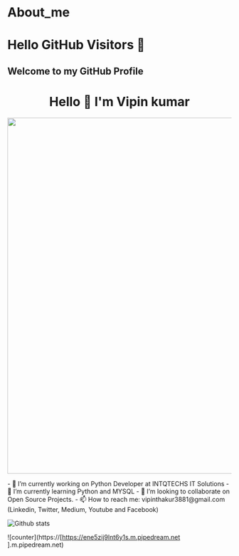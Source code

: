 # About_me

# Hello GitHub Visitors 👋
## Welcome to my GitHub Profile	
<h1 align = "center"> Hello 👋 I'm Vipin kumar </h1>	
 <img src="https://media2.giphy.com/media/2wh5K6dS9glKGCKVbK/giphy.gif?cid=ecf05e47kcvlt9zkl30zlc81dha8sqg4b0m94qmrb19fasez&rid=giphy.gif&ct=g"  width="800"  align = 'center'>	 


 <p align="center"> </p>	 
	- 🔭 I’m currently working on Python Developer at INTQTECHS IT Solutions
- 🌱 I’m currently learning Python and MYSQL	
- 👯 I’m looking to collaborate on Open Source Projects.	
- 📫 How to reach me: vipinthakur3881@gmail.com (Linkedin, Twitter, Medium, Youtube and Facebook)



![Github stats](https://github-readme-stats.vercel.app/api?username=Vipinkumar71)


![counter](https://[https://ene5zij9lnt6y1s.m.pipedream.net
].m.pipedream.net)
